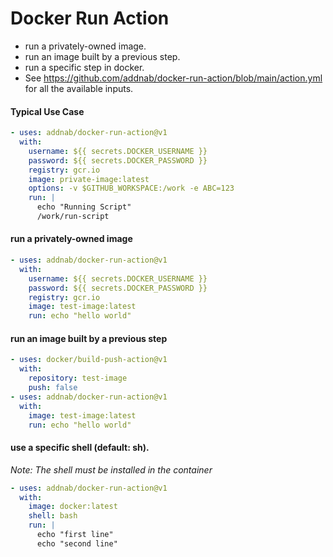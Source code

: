 # Docker Run Action

- run a privately-owned image.
- run an image built by a previous step.
- run a specific step in docker.
- See https://github.com/addnab/docker-run-action/blob/main/action.yml for all the available inputs.

#### Typical Use Case

```yaml
- uses: addnab/docker-run-action@v1
  with:
    username: ${{ secrets.DOCKER_USERNAME }}
    password: ${{ secrets.DOCKER_PASSWORD }}
    registry: gcr.io
    image: private-image:latest
    options: -v $GITHUB_WORKSPACE:/work -e ABC=123
    run: |
      echo "Running Script"
      /work/run-script
```

#### run a privately-owned image
```yaml
- uses: addnab/docker-run-action@v1
  with:
    username: ${{ secrets.DOCKER_USERNAME }}
    password: ${{ secrets.DOCKER_PASSWORD }}
    registry: gcr.io
    image: test-image:latest
    run: echo "hello world"
```

#### run an image built by a previous step
```yaml
- uses: docker/build-push-action@v1
  with:
    repository: test-image
    push: false
- uses: addnab/docker-run-action@v1
  with:
    image: test-image:latest
    run: echo "hello world"
```


#### use a specific shell (default: sh). 
*Note: The shell must be installed in the container*
```yaml
- uses: addnab/docker-run-action@v1
  with:
    image: docker:latest
    shell: bash
    run: |
      echo "first line"
      echo "second line"
```
